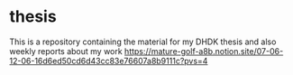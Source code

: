 # thesis
This is a repository containing the material for my DHDK thesis and also weekly reports about my work
https://mature-golf-a8b.notion.site/07-06-12-06-16d6ed50cd6d43cc83e76607a8b9111c?pvs=4
